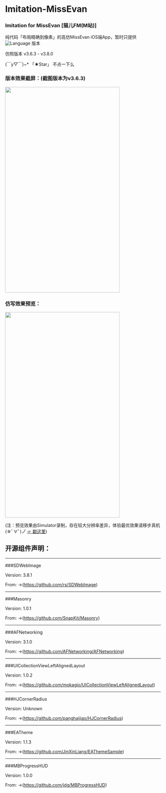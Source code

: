 # Imitation-MissEvan
### Imitation for MissEvan [猫儿FM(M站)]

纯代码「布局精确到像素」的高仿MissEvan iOS端App，暂时只提供 ![Language](https://img.shields.io/badge/Language-%20Objective%20C%20-blue.svg) 版本

仿照版本 v3.6.3 - v3.8.0



(￣y▽￣)~*  「★Star」 不点一下么

### 版本效果截屏：(截图版本为v3.6.3)


<img src="http://ofg0p74ar.bkt.clouddn.com/MissEvan--.jpg" width="370" height ="665" />



### 仿写效果预览：


<img src="http://ofg0p74ar.bkt.clouddn.com/%E9%AB%98%E4%BB%BFMissEvan%E6%95%88%E6%9E%9C%E5%BD%95%E5%88%B6.gif" width="370" height ="665" />


(注：预览效果由Simulator录制，存在较大分辨率差异，体验最优效果请移步真机    (☆ﾟ∀ﾟ)ノ゙  [☞ 戳这里](https://segmentfault.com/a/1190000004519978))


## 开源组件声明：

----------------
###SDWebImage

Version: 3.8.1 


From: ->(https://github.com/rs/SDWebImage)


----------------
###Masonry

Version: 1.0.1


From: ->(https://github.com/SnapKit/Masonry)


----------------
###AFNetworking

Version: 3.1.0


From: ->(https://github.com/AFNetworking/AFNetworking)


----------------
###UICollectionViewLeftAlignedLayout

Version: 1.0.2


From: ->(https://github.com/mokagio/UICollectionViewLeftAlignedLayout)


----------------
###HJCornerRadius

Version: Unknown


From: ->(https://github.com/panghaijiao/HJCornerRadius)


----------------
###EATheme

Version: 1.1.3


From: ->(https://github.com/JinXinLiang/EAThemeSample)


----------------
###MBProgressHUD

Version: 1.0.0


From: ->(https://github.com/jdg/MBProgressHUD)

